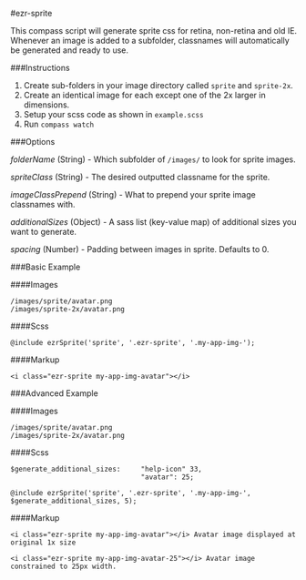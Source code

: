 #ezr-sprite

This compass script will generate sprite css for retina, non-retina and old IE. Whenever an image is added to a subfolder, classnames will automatically be generated and ready to use.

###Instructions

1. Create sub-folders in your image directory called `sprite` and `sprite-2x`.
2. Create an identical image for each except one of the 2x larger in dimensions.
3. Setup your scss code as shown in `example.scss`
4. Run `compass watch`


###Options


*folderName* (String) - Which subfolder of `/images/` to look for sprite images.

*spriteClass* (String) - The desired outputted classname for the sprite.

*imageClassPrepend* (String) - What to prepend your sprite image classnames with.

*additionalSizes* (Object) - A sass list (key-value map) of additional sizes you want to generate.

*spacing* (Number) - Padding between images in sprite. Defaults to 0.

###Basic Example

####Images
```
/images/sprite/avatar.png
/images/sprite-2x/avatar.png
```

####Scss
```
@include ezrSprite('sprite', '.ezr-sprite', '.my-app-img-');
```

####Markup
```
<i class="ezr-sprite my-app-img-avatar"></i>
```

###Advanced Example

####Images
```
/images/sprite/avatar.png
/images/sprite-2x/avatar.png
```

####Scss
```
$generate_additional_sizes:     "help-icon" 33,
                                "avatar": 25;

@include ezrSprite('sprite', '.ezr-sprite', '.my-app-img-', $generate_additional_sizes, 5);
```

####Markup
```
<i class="ezr-sprite my-app-img-avatar"></i> Avatar image displayed at original 1x size

<i class="ezr-sprite my-app-img-avatar-25"></i> Avatar image constrained to 25px width.
```
